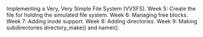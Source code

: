 Implementing a Very, Very Simple File System (VVSFS). Week 5: Create the file for holding the simulated file system. Week 6: Managing free blocks. Week 7: Adding inode support. Week 8: Adding directories. Week 9: Making subdirectories directory_make() and namei().

